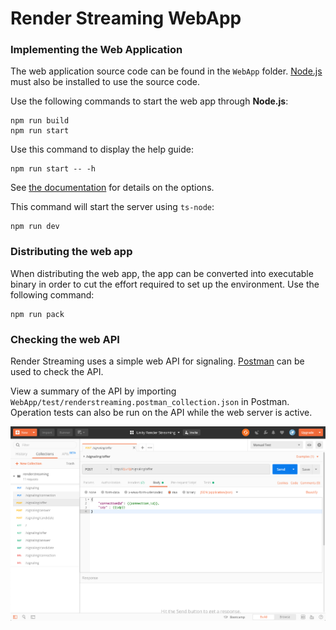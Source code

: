 # Render Streaming WebApp

### Implementing the Web Application

The web application source code can be found in the `WebApp` folder. [Node.js](https://nodejs.org/) must also be installed to use the source code.

Use the following commands to start the web app through **Node.js**:

```shell
npm run build
npm run start
```

Use this command to display the help guide: 

```shell
npm run start -- -h
```

See [the documentation](../com.unity.renderstreaming/Documentation~/en/webapp.md) for details on the options.

This command will start the server using `ts-node`: 

```shell
npm run dev
```

### Distributing the web app

When distributing the web app, the app can be converted into executable binary in order to cut the effort required to set up the environment. Use the following command: 

```shell
npm run pack
```

### Checking the web API

Render Streaming uses a simple web API for signaling. [Postman](https://www.getpostman.com/) can be used to check the API.

View a summary of the API by importing `WebApp/test/renderstreaming.postman_collection.json` in Postman. Operation tests can also be run on the API while the web server is active. 

<img src="../com.unity.renderstreaming/Documentation~/images/postman_example.png" width=600 align=center>
